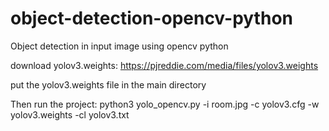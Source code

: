 # object-detection-opencv-python
Object detection in input image using opencv python

download yolov3.weights: https://pjreddie.com/media/files/yolov3.weights

put the yolov3.weights file in the main directory

Then run the project: python3 yolo_opencv.py -i room.jpg -c yolov3.cfg -w yolov3.weights -cl yolov3.txt
